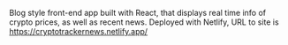 Blog style front-end app built with React, that displays real time info of crypto prices, as well as recent news. 
Deployed with Netlify, URL to site is https://cryptotrackernews.netlify.app/
